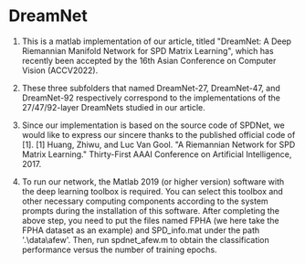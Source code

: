 # DreamNet
1. This is a matlab implementation of our article, titled "DreamNet: A Deep Riemannian Manifold Network for SPD Matrix Learning", which has recently been accepted by the    16th Asian Conference on Computer Vision (ACCV2022).
2. These three subfolders that named DreamNet-27, DreamNet-47, and DreamNet-92 respectively correspond to the implementations of the 27/47/92-layer DreamNets studied in    our article.

3. Since our implementation is based on the source code of SPDNet, we would like to express our sincere thanks to the published official code of [1].
   [1] Huang, Zhiwu, and Luc Van Gool. "A Riemannian Network for SPD Matrix Learning." Thirty-First AAAI Conference on Artificial Intelligence, 2017.

4. To run our network, the Matlab 2019 (or higher version) software with the deep learning toolbox is required. You can select this toolbox and other necessary 
   computing components according to the system prompts during the installation of this software. After completing the above step, you need to put the files named
   FPHA (we here take the FPHA dataset as an example) and SPD_info.mat under the path '.\data\afew\'.
   Then, run spdnet_afew.m to obtain the classification performance versus the number of training epochs.
